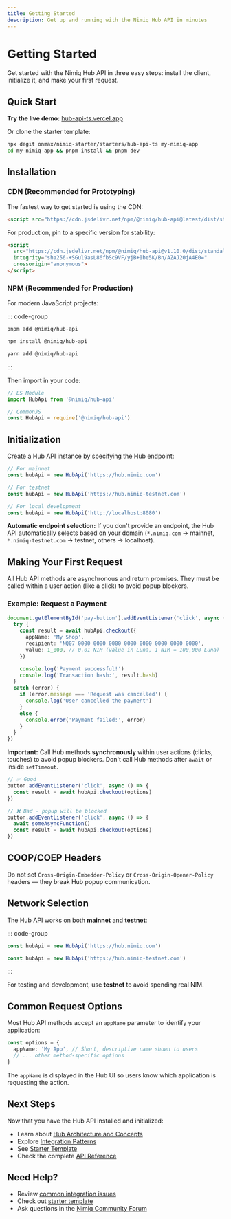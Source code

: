 ```yaml
---
title: Getting Started
description: Get up and running with the Nimiq Hub API in minutes
---
```


<script setup lang="ts">
const items = [
  { label: 'View source on GitHub', href: 'https://github.com/onmax/nimiq-starter/tree/main/starters/hub-api-ts', icon: 'i-nimiq:logos-github-mono' },
]
</script>

# Getting Started

Get started with the Nimiq Hub API in three easy steps: install the client, initialize it, and make your first request.

## Quick Start

**Try the live demo:** [hub-api-ts.vercel.app](https://hub-api-ts.vercel.app/)

Or clone the starter template:

```bash
npx degit onmax/nimiq-starter/starters/hub-api-ts my-nimiq-app
cd my-nimiq-app && pnpm install && pnpm dev
```

<NqLinks :items />

## Installation

### CDN (Recommended for Prototyping)

The fastest way to get started is using the CDN:

```html
<script src="https://cdn.jsdelivr.net/npm/@nimiq/hub-api@latest/dist/standalone/HubApi.standalone.umd.js"></script>
```

For production, pin to a specific version for stability:

```html
<script
  src="https://cdn.jsdelivr.net/npm/@nimiq/hub-api@v1.10.0/dist/standalone/HubApi.standalone.umd.js"
  integrity="sha256-+SGul9asL86fbSc9VF/yjB+Ibe5K/Bn/AZAJ20jA4E0="
  crossorigin="anonymous">
</script>
```

### NPM (Recommended for Production)

For modern JavaScript projects:

::: code-group

```bash [pnpm]
pnpm add @nimiq/hub-api
```

```bash [npm]
npm install @nimiq/hub-api
```

```bash [yarn]
yarn add @nimiq/hub-api
```

:::

Then import in your code:

```ts
// ES Module
import HubApi from '@nimiq/hub-api'

// CommonJS
const HubApi = require('@nimiq/hub-api')
```

## Initialization

Create a Hub API instance by specifying the Hub endpoint:

```ts
// For mainnet
const hubApi = new HubApi('https://hub.nimiq.com')

// For testnet
const hubApi = new HubApi('https://hub.nimiq-testnet.com')

// For local development
const hubApi = new HubApi('http://localhost:8080')
```

**Automatic endpoint selection:** If you don't provide an endpoint, the Hub API automatically selects based on your domain (`*.nimiq.com` → mainnet, `*.nimiq-testnet.com` → testnet, others → localhost).

## Making Your First Request

All Hub API methods are asynchronous and return promises. They must be called within a user action (like a click) to avoid popup blockers.

### Example: Request a Payment

```ts
document.getElementById('pay-button').addEventListener('click', async () => {
  try {
    const result = await hubApi.checkout({
      appName: 'My Shop',
      recipient: 'NQ07 0000 0000 0000 0000 0000 0000 0000 0000',
      value: 1_000, // 0.01 NIM (value in Luna, 1 NIM = 100,000 Luna)
    })

    console.log('Payment successful!')
    console.log('Transaction hash:', result.hash)
  }
  catch (error) {
    if (error.message === 'Request was cancelled') {
      console.log('User cancelled the payment')
    }
    else {
      console.error('Payment failed:', error)
    }
  }
})
```

**Important:** Call Hub methods **synchronously** within user actions (clicks, touches) to avoid popup blockers. Don't call Hub methods after `await` or inside `setTimeout`.

```ts
// ✅ Good
button.addEventListener('click', async () => {
  const result = await hubApi.checkout(options)
})

// ❌ Bad - popup will be blocked
button.addEventListener('click', async () => {
  await someAsyncFunction()
  const result = await hubApi.checkout(options)
})
```

## COOP/COEP Headers

Do not set `Cross-Origin-Embedder-Policy` or `Cross-Origin-Opener-Policy` headers — they break Hub popup communication.

## Network Selection

The Hub API works on both **mainnet** and **testnet**:

::: code-group

```ts [Mainnet]
const hubApi = new HubApi('https://hub.nimiq.com')
```

```ts [Testnet]
const hubApi = new HubApi('https://hub.nimiq-testnet.com')
```

:::

For testing and development, use **testnet** to avoid spending real NIM.

## Common Request Options

Most Hub API methods accept an `appName` parameter to identify your application:

```ts
const options = {
  appName: 'My App', // Short, descriptive name shown to users
  // ... other method-specific options
}
```

The `appName` is displayed in the Hub UI so users know which application is requesting the action.

## Next Steps

Now that you have the Hub API installed and initialized:

- Learn about [Hub Architecture and Concepts](/hub/guide/concepts)
- Explore [Integration Patterns](/hub/guide/integration)
- See [Starter Template](https://github.com/onmax/nimiq-starter/tree/main/starters/hub-api-ts)
- Check the complete [API Reference](/hub/api-reference)

## Need Help?

- Review [common integration issues](/hub/guide/integration#troubleshooting)
- Check out [starter template](https://github.com/onmax/nimiq-starter/tree/main/starters/hub-api-ts)
- Ask questions in the [Nimiq Community Forum](https://forum.nimiq.community/)
